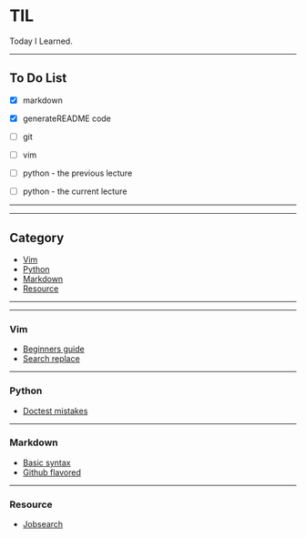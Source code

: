# TIL

Today I Learned.

-----------------

## To Do List

- [x] markdown
- [x] generateREADME code
- [ ] git
- [ ] vim
- [ ] python - the previous lecture
- [ ] python - the current lecture


---------------
---------------
## Category

* [Vim](vim)
* [Python](python)
* [Markdown](markdown)
* [Resource](resource)

---------------
---------------
### Vim
* [Beginners guide](vim/beginners_guide.md)
* [Search replace](vim/search_replace.md)
---------------
### Python
* [Doctest mistakes](python/doctest_mistakes.md)
---------------
### Markdown
* [Basic syntax](markdown/basic_syntax.md)
* [Github flavored](markdown/github_flavored.md)
---------------
### Resource
* [Jobsearch](resource/jobsearch.md)
